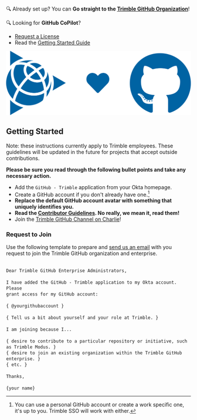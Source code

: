 🔍 Already set up? You can **Go straight to the [Trimble GitHub Organization](https://github.com/trimble-oss)**!

🔍 Looking for **GitHub CoPilot**?
  - [Request a License](https://support.trimble.cloud/support/catalog/items/42)
  - Read the [Getting Started Guide](https://docs.google.com/document/d/1qsuPPdbuDQxzii2c9ucvwdWsNRAf09mAwMOpzUjt5UQ/edit#heading=h.kt03vcur1pr9)

![Trimble <3 GitHub](/assets/img/trimble-heart-github.svg)

## Getting Started

Note: these instructions currently apply to Trimble employees. These guidelines will be updated in the future for projects that accept outside contributions.

**Please be sure you read through the following bullet points and take any necessary action.**

- Add the `GitHub - Trimble` application from your Okta homepage.
- Create a GitHub account if you don't already have one.[^1]
- **Replace the default GitHub account avatar with something that uniquely identifies you.**
- **Read the [Contributor Guidelines](/guidelines/index.md). No really, we mean it, read them!**
- Join the [Trimble GitHub Channel on Charlie](https://app.happeo.com/channels/204800003/TrimbleGithub)!

### Request to Join

Use the following template to prepare and [send us an email](mailto:trimble-oss-contrib-admins-ug@trimble.com) with you request to join the Trimble GitHub organization and enterprise.

```text

Dear Trimble GitHub Enterprise Administrators,

I have added the GitHub - Trimble application to my Okta account. Please
grant access for my GitHub account:

{ @yourgithubaccount }

{ Tell us a bit about yourself and your role at Trimble. }

I am joining because I...

{ desire to contribute to a particular repository or initiative, such as Trimble Modus. }
{ desire to join an existing organization within the Trimble GitHub enterprise. }
{ etc. }

Thanks,

{your name}

```

[^1]: You can use a personal GitHub account or create a work specific one, it's up to you. Trimble SSO will work with either.
